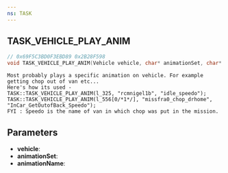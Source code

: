 ```yaml
---
ns: TASK
---
```

## TASK_VEHICLE_PLAY_ANIM

```c
// 0x69F5C3BD0F3EBD89 0x2B28F598
void TASK_VEHICLE_PLAY_ANIM(Vehicle vehicle, char* animationSet, char* animationName);
```

```
Most probably plays a specific animation on vehicle. For example getting chop out of van etc...
Here's how its used -
TASK::TASK_VEHICLE_PLAY_ANIM(l_325, "rcmnigel1b", "idle_speedo");
TASK::TASK_VEHICLE_PLAY_ANIM(l_556[0/*1*/], "missfra0_chop_drhome", "InCar_GetOutofBack_Speedo");
FYI : Speedo is the name of van in which chop was put in the mission.
```

## Parameters
* **vehicle**: 
* **animationSet**: 
* **animationName**: 

